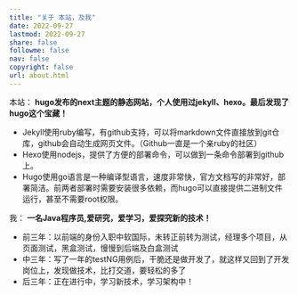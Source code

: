 ```yaml
---
title: "关于 本站，及我"
date: 2022-09-27
lastmod: 2022-09-27
share: false
followme: false
nav: false
copyright: false
url: about.html
---
```

本站：
**hugo发布的next主题的静态网站，个人使用过jekyll、hexo。最后发现了hugo这个宝藏！**
-   Jekyll使用ruby编写，有github支持，可以将markdown文件直接放到git仓库，github会自动生成网页文件。（Github一直是一个亲ruby的社区）
-   Hexo使用nodejs，提供了方便的部署命令，可以做到一条命令部署到github上。
-   Hugo使用go语言是一种编译型语言，速度非常快，官方文档写的非常好，部署简洁。前两者部署时需要安装很多依赖，而hugo可以直接提供二进制文件运行，甚至不需要root权限。


我：
**一名Java程序员,爱研究，爱学习，爱探究新的技术！**
- 前三年：以前端的身份入职中软国际，未转正前转为测试，经理多个项目，从页面测试，黑盒测试，慢慢到后端及白盒测试
- 中三年：写了一年的testNG用例后，干脆还是做开发了，就这样又回到了开发岗位上，发现做技术，比打交道，要轻松的多了
- 后三年：正在进行中，学习新技术，学习架构中！

